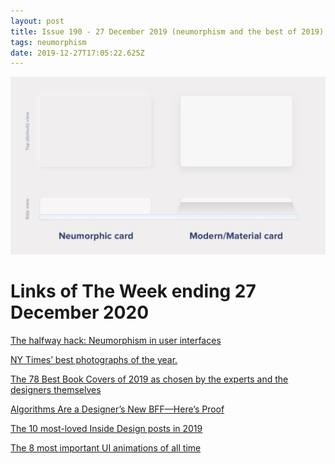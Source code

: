 ```yaml
---
layout: post
title: Issue 190 - 27 December 2019 (neumorphism and the best of 2019)
tags: neumorphism
date: 2019-12-27T17:05:22.625Z
---
```

![The halfway hack: Neumorphism in user interfaces](/assets/uploads/issue-190.jpg "The halfway hack: Neumorphism in user interfaces")

# Links of The Week ending 27 December 2020

<a href="https://uxdesign.cc/neumorphism-in-user-interfaces-b47cef3bf3a6" title="The halfway hack: Neumorphism in user interfaces" alt="The halfway hack: Neumorphism in user interfaces" target="_blank">The halfway hack: Neumorphism in user interfaces</a>

<a href="https://www.nytimes.com/interactive/2019/world/year-in-pictures.html" title="NY Times’ best photographs of the year." alt="NY Times’ best photographs of the year." target="_blank">NY Times’ best photographs of the year.</a>

<a href="https://lithub.com/the-78-best-book-covers-of-2019/" title="The 78 Best Book Covers of 2019 as chosen by the experts and the designers themselves" alt="The 78 Best Book Covers of 2019 as chosen by the experts and the designers themselves" target="_blank">The 78 Best Book Covers of 2019 as chosen by the experts and the designers themselves</a>

<a href="https://eyeondesign.aiga.org/algorithms-are-a-designers-new-bff-heres-proof" title="Algorithms Are a Designer’s New BFF—Here’s Proof" alt="Algorithms Are a Designer’s New BFF—Here’s Proof" target="_blank">Algorithms Are a Designer’s New BFF—Here’s Proof</a>

<a href="https://www.invisionapp.com/inside-design/the-10-most-loved-insidedesign-posts-in-2019" title="The 10 most-loved Inside Design posts in 2019" alt="The 10 most-loved Inside Design posts in 2019" target="_blank">The 10 most-loved Inside Design posts in 2019</a>

<a href="https://www.invisionapp.com/inside-design/the-8-most-important-ui-animations-of-all-time/" title="The 8 most important UI animations of all time" alt="The 8 most important UI animations of all time" target="_blank">The 8 most important UI animations of all time</a>
